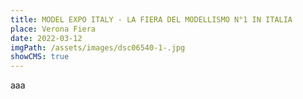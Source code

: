 ```yaml
---
title: MODEL EXPO ITALY - LA FIERA DEL MODELLISMO N°1 IN ITALIA
place: Verona Fiera
date: 2022-03-12
imgPath: /assets/images/dsc06540-1-.jpg
showCMS: true
---
```

aaa